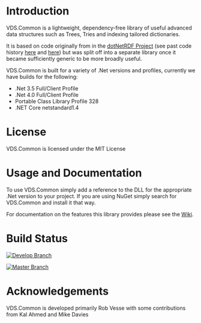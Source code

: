 # Introduction

VDS.Common is a lightweight, dependency-free library of useful advanced data structures such as Trees, Tries and indexing tailored dictionaries.

It is based on code originally from in the [dotNetRDF Project][1] (see past code history [here][2] and [here][3]) but was split off into a separate library once it became sufficiently generic to be more broadly useful.

VDS.Common is built for a variety of .Net versions and profiles, currently we have builds for the following:

- .Net 3.5 Full/Client Profile
- .Net 4.0 Full/Client Profile
- Portable Class Library Profile 328
- .NET Core netstandard1.4

# License

VDS.Common is licensed under the MIT License

# Usage and Documentation

To use VDS.Common simply add a reference to the DLL for the appropriate .Net version to your project.  If you are using NuGet simply search for VDS.Common and install it that way.

For documentation on the features this library provides please see the [Wiki][4].

# Build Status

[![Develop Branch](https://ci.appveyor.com/api/projects/status/3bru28e2e3j18hm9/branch/develop?svg=true)](https://ci.appveyor.com/project/kal/vds-common)

[![Master Branch](https://ci.appveyor.com/api/projects/status/3bru28e2e3j18hm9/branch/master?svg=true)](https://ci.appveyor.com/project/kal/vds-common/branch/master)

# Acknowledgements

VDS.Common is developed primarily Rob Vesse with some contributions from Kal Ahmed and Mike Davies

[1]: http://dotnetrdf.github.io/
[2]: https://bitbucket.org/dotnetrdf/dotnetrdf/src/4365cd7d087158b72c2e4053879bede2e194cdec/Libraries/core/net40/Common?at=default
[3]: https://bitbucket.org/dotnetrdf/dotnetrdf/src/3378cdd89cc59dedb294657085da648946d76bb4/Libraries/core/Common?at=default
[4]: https://github.com/dotnetrdf/vds-common/wiki/Home